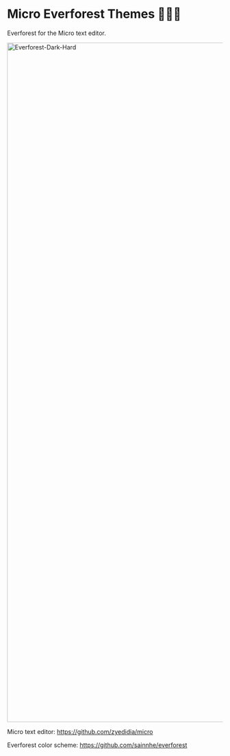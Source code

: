 # Micro Everforest Themes 🌲🌳🦌
Everforest for the Micro text editor.

<img width="1583" alt="Everforest-Dark-Hard" src="https://github.com/user-attachments/assets/37ee77c9-db2a-4a35-93c4-2022d0f3aae8" />


Micro text editor: https://github.com/zyedidia/micro

Everforest color scheme: https://github.com/sainnhe/everforest
